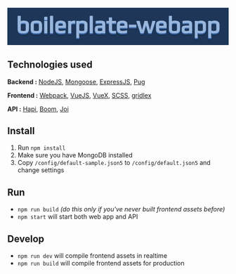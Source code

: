![alt text](https://raw.githubusercontent.com/wmcmurray/boilerplate-webapp/master/logo.jpg)

## Technologies used

**Backend :** [NodeJS](https://nodejs.org), [Mongoose](https://github.com/Automattic/mongoose), [ExpressJS](https://github.com/expressjs/express), [Pug](https://github.com/pugjs/pug)

**Frontend :** [Webpack](https://github.com/webpack/webpack), [VueJS](https://github.com/vuejs/vue), [VueX](https://github.com/vuejs/vuex), [SCSS](https://github.com/sass/sass), [gridlex](https://github.com/devlint/gridlex)

**API :** [Hapi](https://github.com/hapijs/hapi), [Boom](https://github.com/hapijs/boom), [Joi](https://github.com/hapijs/joi)

## Install

1. Run `npm install`
2. Make sure you have MongoDB installed
3. Copy `/config/default-sample.json5` to `/config/default.json5` and change settings

## Run

- `npm run build` *(do this only if you've never built frontend assets before)*
- `npm start` will start both web app and API

## Develop

- `npm run dev` will compile frontend assets in realtime
- `npm run build` will compile frontend assets for production

